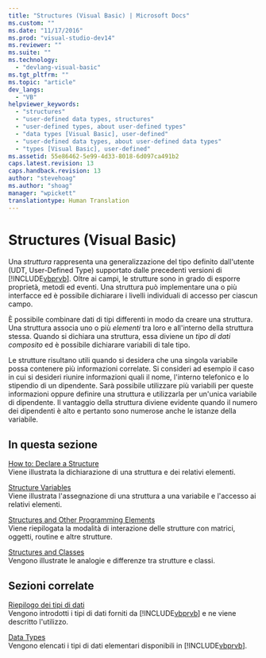 ```yaml
---
title: "Structures (Visual Basic) | Microsoft Docs"
ms.custom: ""
ms.date: "11/17/2016"
ms.prod: "visual-studio-dev14"
ms.reviewer: ""
ms.suite: ""
ms.technology: 
  - "devlang-visual-basic"
ms.tgt_pltfrm: ""
ms.topic: "article"
dev_langs: 
  - "VB"
helpviewer_keywords: 
  - "structures"
  - "user-defined data types, structures"
  - "user-defined types, about user-defined types"
  - "data types [Visual Basic], user-defined"
  - "user-defined data types, about user-defined data types"
  - "types [Visual Basic], user-defined"
ms.assetid: 55e86462-5e99-4d33-8018-6d097ca491b2
caps.latest.revision: 13
caps.handback.revision: 13
author: "stevehoag"
ms.author: "shoag"
manager: "wpickett"
translationtype: Human Translation
---
```

# Structures (Visual Basic)
Una *struttura* rappresenta una generalizzazione del tipo definito dall'utente \(UDT, User\-Defined Type\) supportato dalle precedenti versioni di [!INCLUDE[vbprvb](../../../../csharp/programming-guide/concepts/linq/includes/vbprvb_md.md)].  Oltre ai campi, le strutture sono in grado di esporre proprietà, metodi ed eventi.  Una struttura può implementare una o più interfacce ed è possibile dichiarare i livelli individuali di accesso per ciascun campo.  
  
 È possibile combinare dati di tipi differenti in modo da creare una struttura.  Una struttura associa uno o più *elementi* tra loro e all'interno della struttura stessa.  Quando si dichiara una struttura, essa diviene un *tipo di dati composito* ed è possibile dichiarare variabili di tale tipo.  
  
 Le strutture risultano utili quando si desidera che una singola variabile possa contenere più informazioni correlate.  Si consideri ad esempio il caso in cui si desideri riunire informazioni quali il nome, l'interno telefonico e lo stipendio di un dipendente.  Sarà possibile utilizzare più variabili per queste informazioni oppure definire una struttura e utilizzarla per un'unica variabile di dipendente.  Il vantaggio della struttura diviene evidente quando il numero dei dipendenti è alto e pertanto sono numerose anche le istanze della variabile.  
  
## In questa sezione  
 [How to: Declare a Structure](../../../../visual-basic/programming-guide/language-features/data-types/how-to-declare-a-structure.md)  
 Viene illustrata la dichiarazione di una struttura e dei relativi elementi.  
  
 [Structure Variables](../../../../visual-basic/programming-guide/language-features/data-types/structure-variables.md)  
 Viene illustrata l'assegnazione di una struttura a una variabile e l'accesso ai relativi elementi.  
  
 [Structures and Other Programming Elements](../../../../visual-basic/programming-guide/language-features/data-types/structures-and-other-programming-elements.md)  
 Viene riepilogata la modalità di interazione delle strutture con matrici, oggetti, routine e altre strutture.  
  
 [Structures and Classes](../../../../visual-basic/programming-guide/language-features/data-types/structures-and-classes.md)  
 Vengono illustrate le analogie e differenze tra strutture e classi.  
  
## Sezioni correlate  
 [Riepilogo dei tipi di dati](../../../../visual-basic/programming-guide/language-features/data-types/index.md)  
 Vengono introdotti i tipi di dati forniti da [!INCLUDE[vbprvb](../../../../csharp/programming-guide/concepts/linq/includes/vbprvb_md.md)] e ne viene descritto l'utilizzo.  
  
 [Data Types](../../../../visual-basic/language-reference/data-types/data-type-summary.md)  
 Vengono elencati i tipi di dati elementari disponibili in [!INCLUDE[vbprvb](../../../../csharp/programming-guide/concepts/linq/includes/vbprvb_md.md)].
